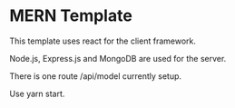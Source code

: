 # MERN Template

This template uses react for the client framework.

Node.js, Express.js and MongoDB are used for the server.

There is one route /api/model currently setup. 

Use yarn start.
